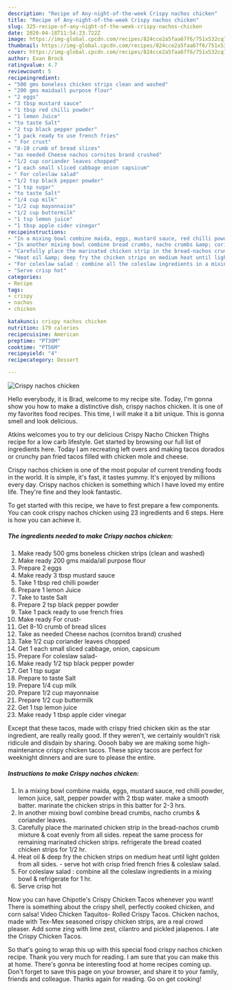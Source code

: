 ```yaml
---
description: "Recipe of Any-night-of-the-week Crispy nachos chicken"
title: "Recipe of Any-night-of-the-week Crispy nachos chicken"
slug: 325-recipe-of-any-night-of-the-week-crispy-nachos-chicken
date: 2020-04-18T11:54:23.722Z
image: https://img-global.cpcdn.com/recipes/824cce2a5faa67f6/751x532cq70/crispy-nachos-chicken-recipe-main-photo.jpg
thumbnail: https://img-global.cpcdn.com/recipes/824cce2a5faa67f6/751x532cq70/crispy-nachos-chicken-recipe-main-photo.jpg
cover: https://img-global.cpcdn.com/recipes/824cce2a5faa67f6/751x532cq70/crispy-nachos-chicken-recipe-main-photo.jpg
author: Evan Brock
ratingvalue: 4.7
reviewcount: 5
recipeingredient:
- "500 gms boneless chicken strips clean and washed"
- "200 gms maidaall purpose flour"
- "2 eggs"
- "3 tbsp mustard sauce"
- "1 tbsp red chilli powder"
- "1 lemon Juice"
- "to taste Salt"
- "2 tsp black pepper powder"
- "1 pack ready to use french fries"
- " For crust"
- "8-10 crumb of bread slices"
- "as needed Cheese nachos cornitos brand crushed"
- "1/2 cup coriander leaves chopped"
- "1 each small sliced cabbage onion capsicum"
- " For coleslaw salad"
- "1/2 tsp black pepper powder"
- "1 tsp sugar"
- "to taste Salt"
- "1/4 cup milk"
- "1/2 cup mayonnaise"
- "1/2 cup buttermilk"
- "1 tsp lemon juice"
- "1 tbsp apple cider vinegar"
recipeinstructions:
- "In a mixing bowl combine maida, eggs, mustard sauce, red chilli powder, lemon juice, salt, pepper powder with 2 tbsp water. make a smooth batter. marinate the chicken strips in this batter for 2-3 hrs."
- "In another mixing bowl combine bread crumbs, nacho crumbs &amp; coriander leaves."
- "Carefully place the marinated chicken strip in the bread-nachos crumb mixture &amp; coat evenly from all sides. repeat the same process for remaining marinated chicken strips. refrigerate the bread coated chicken strips for 1/2 hr."
- "Heat oil &amp; deep fry the chicken strips on medium heat until light golden from all sides.  serve hot with crisp fried french fries &amp; coleslaw salad."
- "For coleslaw salad : combine all the coleslaw ingredients in a mixing bowl &amp; refrigerate for 1 hr."
- "Serve crisp hot"
categories:
- Recipe
tags:
- crispy
- nachos
- chicken

katakunci: crispy nachos chicken 
nutrition: 179 calories
recipecuisine: American
preptime: "PT30M"
cooktime: "PT56M"
recipeyield: "4"
recipecategory: Dessert

---
```



![Crispy nachos chicken](https://img-global.cpcdn.com/recipes/824cce2a5faa67f6/751x532cq70/crispy-nachos-chicken-recipe-main-photo.jpg)

Hello everybody, it is Brad, welcome to my recipe site. Today, I'm gonna show you how to make a distinctive dish, crispy nachos chicken. It is one of my favorites food recipes. This time, I will make it a bit unique. This is gonna smell and look delicious.

Atkins welcomes you to try our delicious Crispy Nacho Chicken Thighs recipe for a low carb lifestyle. Get started by browsing our full list of ingredients here. Today I am recreating left overs and making tacos dorados or crunchy pan fried tacos filled with chicken mole and cheese.

Crispy nachos chicken is one of the most popular of current trending foods in the world. It is simple, it's fast, it tastes yummy. It's enjoyed by millions every day. Crispy nachos chicken is something which I have loved my entire life. They're fine and they look fantastic.


To get started with this recipe, we have to first prepare a few components. You can cook crispy nachos chicken using 23 ingredients and 6 steps. Here is how you can achieve it.

##### The ingredients needed to make Crispy nachos chicken:

1. Make ready 500 gms boneless chicken strips (clean and washed)
1. Make ready 200 gms maida/all purpose flour
1. Prepare 2 eggs
1. Make ready 3 tbsp mustard sauce
1. Take 1 tbsp red chilli powder
1. Prepare 1 lemon Juice
1. Take to taste Salt
1. Prepare 2 tsp black pepper powder
1. Take 1 pack ready to use french fries
1. Make ready  For crust-
1. Get 8-10 crumb of bread slices
1. Take as needed Cheese nachos (cornitos brand) crushed
1. Take 1/2 cup coriander leaves chopped
1. Get 1 each small sliced cabbage, onion, capsicum
1. Prepare  For coleslaw salad-
1. Make ready 1/2 tsp black pepper powder
1. Get 1 tsp sugar
1. Prepare to taste Salt
1. Prepare 1/4 cup milk
1. Prepare 1/2 cup mayonnaise
1. Prepare 1/2 cup buttermilk
1. Get 1 tsp lemon juice
1. Make ready 1 tbsp apple cider vinegar


Except that these tacos, made with crispy fried chicken skin as the star ingredient, are really really good. If they weren&#39;t, we certainly wouldn&#39;t risk ridicule and disdain by sharing. Ooooh baby we are making some high-maintenance crispy chicken tacos. These spicy tacos are perfect for weeknight dinners and are sure to please the entire. 

##### Instructions to make Crispy nachos chicken:

1. In a mixing bowl combine maida, eggs, mustard sauce, red chilli powder, lemon juice, salt, pepper powder with 2 tbsp water. make a smooth batter. marinate the chicken strips in this batter for 2-3 hrs.
1. In another mixing bowl combine bread crumbs, nacho crumbs &amp; coriander leaves.
1. Carefully place the marinated chicken strip in the bread-nachos crumb mixture &amp; coat evenly from all sides. repeat the same process for remaining marinated chicken strips. refrigerate the bread coated chicken strips for 1/2 hr.
1. Heat oil &amp; deep fry the chicken strips on medium heat until light golden from all sides.  - serve hot with crisp fried french fries &amp; coleslaw salad.
1. For coleslaw salad : combine all the coleslaw ingredients in a mixing bowl &amp; refrigerate for 1 hr.
1. Serve crisp hot


Now you can have Chipotle&#39;s Crispy Chicken Tacos whenever you want! There is something about the crispy shell, perfectly cooked chicken, and corn salsa! Video Chicken Taquitos- Rolled Crispy Tacos. Chicken nachos, made with Tex-Mex seasoned crispy chicken strips, are a real crowd pleaser. Add some zing with lime zest, cilantro and pickled jalapenos. I ate the Crispy Chicken Tacos. 

So that's going to wrap this up with this special food crispy nachos chicken recipe. Thank you very much for reading. I am sure that you can make this at home. There's gonna be interesting food at home recipes coming up. Don't forget to save this page on your browser, and share it to your family, friends and colleague. Thanks again for reading. Go on get cooking!
